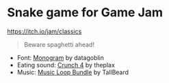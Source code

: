 # Snake game for Game Jam
https://itch.io/jam/classics

> Beware spaghetti ahead!

- Font: [Monogram](https://datagoblin.itch.io/monogram) by datagoblin
- Eating sound: [Crunch 4](https://freesound.org/people/theplax/sounds/608639/) by theplax
- Music: [Music Loop Bundle](https://tallbeard.itch.io/music-loop-bundle) by TallBeard
